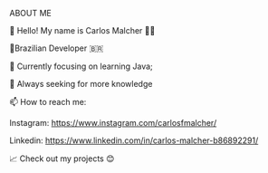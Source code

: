   ABOUT ME
  
👋 Hello! My name is Carlos Malcher 👨‍💻

🌟Brazilian Developer 🇧🇷

🔭 Currently focusing on learning Java;

🌱 Always seeking for more knowledge

📫 How to reach me:

Instagram: https://www.instagram.com/carlosfmalcher/

Linkedin: https://www.linkedin.com/in/carlos-malcher-b86892291/

📈 Check out my projects 😊


